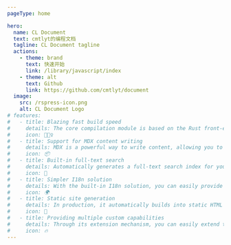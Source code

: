 ```yaml
---
pageType: home

hero:
  name: CL Document
  text: cmtlyt的编程文档
  tagline: CL Document tagline
  actions:
    - theme: brand
      text: 快速开始
      link: /library/javascript/index
    - theme: alt
      text: Github
      link: https://github.com/cmtlyt/document
  image:
    src: /rspress-icon.png
    alt: CL Document Logo
# features:
#   - title: Blazing fast build speed
#     details: The core compilation module is based on the Rust front-end toolchain, providing a more ultimate development experience.
#     icon: 🏃🏻‍♀️
#   - title: Support for MDX content writing
#     details: MDX is a powerful way to write content, allowing you to use React components in Markdown.
#     icon: 📦
#   - title: Built-in full-text search
#     details: Automatically generates a full-text search index for you during construction, providing out-of-the-box full-text search capabilities.
#     icon: 🎨
#   - title: Simpler I18n solution
#     details: With the built-in I18n solution, you can easily provide multi-language support for documents or components.
#     icon: 🌍
#   - title: Static site generation
#     details: In production, it automatically builds into static HTML files, which can be easily deployed anywhere.
#     icon: 🌈
#   - title: Providing multiple custom capabilities
#     details: Through its extension mechanism, you can easily extend theme UI and build process.
#     icon: 🔥
---
```

